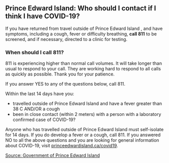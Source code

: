 ## Prince Edward Island: Who should I contact if I think I have COVID-19?

If you have returned from travel outside of Prince Edward Island , and have symptoms, including a cough, fever or difficulty breathing, **call 811**  to be screened, and if necessary, directed to a clinic for testing.

### When should I call 811?

811 is experiencing higher than normal call volumes. It will take longer than usual to respond to your call. They are working hard to respond to all calls as quickly as possible. Thank you for your patience.

If you answer YES to any of the questions below, call 811.

Within the last 14 days have you:

- travelled outside of Prince Edward Island and have a fever greater than 38 C AND/OR a cough
- been in close contact (within 2 meters) with a person with a laboratory confirmed case of COVID-19?

Anyone who has travelled outside of Prince Edward Island must self-isolate for 14 days. If you do develop a fever or a cough, call 811. If you answered NO to all the above questions and you are looking for general information about COVID-19, visit [princeedwardisland.ca/covid19](https://www.princeedwardisland.ca/en/topic/covid-19).

[Source: Government of Prince Edward Island](https://www.princeedwardisland.ca/en/information/health-and-wellness/covid-19-when-should-i-call-811)

